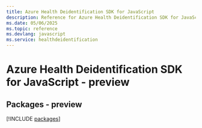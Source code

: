 ```yaml
---
title: Azure Health Deidentification SDK for JavaScript
description: Reference for Azure Health Deidentification SDK for JavaScript
ms.date: 05/06/2025
ms.topic: reference
ms.devlang: javascript
ms.service: healthdeidentification
---
```

# Azure Health Deidentification SDK for JavaScript - preview
## Packages - preview
[!INCLUDE [packages](health-deidentification-index.md)]